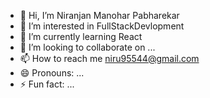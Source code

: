 - 👋 Hi, I’m Niranjan Manohar Pabharekar
- 👀 I’m interested in FullStackDevlopment
- 🌱 I’m currently learning React
- 💞️ I’m looking to collaborate on ...
- 📫 How to reach me niru95544@gmail.com
- 😄 Pronouns: ...
- ⚡ Fun fact: ...

<!---
Niru1996/Niru1996 is a ✨ special ✨ repository because its `README.md` (this file) appears on your GitHub profile.
You can click the Preview link to take a look at your changes.
--->
